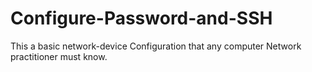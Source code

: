 # Configure-Password-and-SSH
This a basic network-device Configuration that any computer Network practitioner must know.
